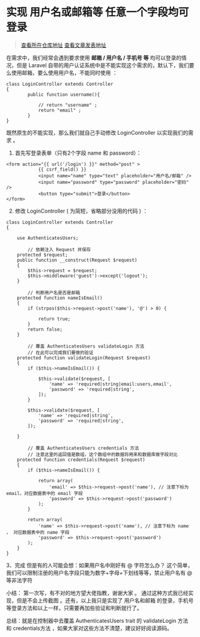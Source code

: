 # 实现 用户名或邮箱等 任意一个字段均可登录

> [查看所在仓库地址](https://github.com/Lvsi-China/CSTheory/blob/master/编程语言/PHP/Laravel/2018/02-28.md)
> [查看文章发表地址](https://laravel-china.org/articles/8338/any-field-such-as-username-or-mailbox-can-be-logged-in)

在需求中，我们经常会遇到要求使用 **邮箱 / 用户名 / 手机号 等** 均可以登录的情况，但是 Laravel 自带的用户认证系统中是不能实现这个需求的，默认下，我们要么使用邮箱，要么使用用户名，不能同时使用 ：
```
class LoginController extends Controller
{
		public function username(){
			   
			// return "username" ; 
			return "email" ;
		}
}
```
既然原生的不能实现，那么我们就自己手动修改 LoginController 以实现我们的需求 。

1. 首先写登录表单（只有2个字段 name 和 password）：
```
<form action="{{ url('/login') }}" method="post" >
            {{ csrf_field() }}
            <input name="name" type="text" placeholder="用户名/邮箱" />
            <input name="password" type="password" placeholder="密码" />
            <button type="submit">登录</button>
</form>
```
2. 修改 LoginController ( 为简短，省略部分没用的代码 ) ：
```
class LoginController extends Controller
{

    use AuthenticatesUsers;
		
		// 依赖注入 Request 并保存
    protected $request;
    public function __construct(Request $request)
    {
        $this->request = $request;
        $this->middleware('guest')->except('logout');
    }

		// 判断用户名是否是邮箱
    protected function nameIsEmail()
    {
        if (strpos($this->request->post('name'), '@') > 0) {

            return true;
        }
        return false;
    }
		
		// 覆盖 AuthenticatesUsers validateLogin 方法
		// 在此可以完成我们要做的验证
    protected function validateLogin(Request $request)
    {
        if ($this->nameIsEmail()) {

            $this->validate($request, [
                'name' => 'required|string|email:users,email',
                'password' => 'required|string',
            ]);
        }

        $this->validate($request, [
            'name' => 'required|string',
            'password' => 'required|string',
        ]);
				
    }

		// 覆盖 AuthenticatesUsers credentials 方法
		// 注意这里的返回值是数组，这个数组中的数据将用来和数据库做字段对比
    protected function credentials(Request $request)
    {
        if ($this->nameIsEmail()) {

            return array(
                'email' => $this->request->post('name'), // 注意下标为 email，对应数据表中的 email 字段
                'password' => $this->request->post('password')
            );
        }

        return array(
            'name' => $this->request->post('name'), // 注意下标为 name ， 对应数据表中的 name 字段
            'password' => $this->request->post('password')
        );
    }
}
```
3、完成
但是有的人可能会想：如果用户名中刚好有 @ 字符怎么办？
这个简单，我们可以限制注册的用户名字段只能为数字+字母+下划线等等，禁止用户名有 @ 等非法字符

小结：
第一次写，有不对的地方望大佬指教，谢谢大家 。
通过这种方式我已经实现，但是不会上传截图 。还有，以上我只是实现了 用户名和邮箱 的登录，手机号等登录方法和以上一样，只需要再加些验证和判断就行了。

总结：就是在控制器中去覆盖 AuthenticatesUsers trait 的 validateLogin 方法 和 credentials方法 ，如果大家对这些方法不清楚，建议好好阅读源码。